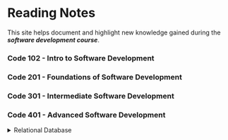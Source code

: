 
 # Reading Notes 

 This site helps document and highlight new knowledge gained during the ***software development course***.


### Code 102 - Intro to Software Development
### Code 201 - Foundations of Software Development
### Code 301 - Intermediate Software Development
### Code 401 - Advanced Software Development



<details>
<summary>Relational Database</summary>
<p>

## Relational Database & SQL

<b>A relational database</b> is a database organized according to the relational model of data. It can helps us to cut down on duplicated data and provides a much more useful data structure for us to interact with.

<b>SQL</b> which stands for Structured Query Language,is a programming language that is used by most relational database management systems (RDBMS) to manage data stored in tables.
It is particularly helpful because it can:

- Execute queries against a database.
- Retrieve data from a database.
- Insert records into a database.
- Update records in a database.
- Delete records from a database.
- Create new databases, or new tables in a database.




</p>
</details>